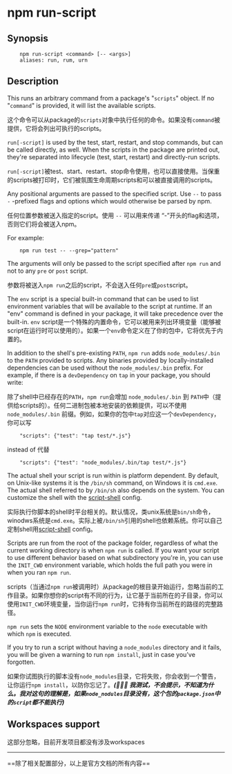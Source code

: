 # npm run-script

## Synopsis

```shell
    npm run-script <command> [-- <args>]
    aliases: run, rum, urn
```

## Description

This runs an arbitrary command from a package's "`scripts`" object. If no "`command`" is provided, it will list the available scripts.

这个命令可以从package的`scripts`对象中执行任何的命令。如果没有`command`被提供，它将会列出可执行的scripts。

`run[-script]` is used by the test, start, restart, and stop commands, but can be called directly, as well. When the scripts in the package are printed out, they're separated into lifecycle (test, start, restart) and directly-run scripts.

`run[-script]`被test、start、restart、stop命令使用，也可以直接使用。当保重的scripts被打印时，它们被氛围生命周期scripts和可以被直接调用的scripts。

Any positional arguments are passed to the specified script. Use `--` to pass `-` -prefixed flags and options which would otherwise be parsed by npm.

任何位置参数被送入指定的script。使用 `--` 可以用来传递 “-”开头的flag和选项，否则它们将会被送入npm。

For example:

```shell
    npm run test -- --grep="pattern"
```

The arguments will only be passed to the script specified after `npm run` and not to any `pre` or `post` script.

参数将被送入`npm run`之后的script，不会送入任何`pre`或`post`script。

The `env` script is a special built-in command that can be used to list environment variables that will be available to the script at runtime. If an "env" command is defined in your package, it will take precedence over the built-in.
`env` script是一个特殊的内置命令，它可以被用来列出环境变量（能够被script在运行时可以使用的）。如果一个`env`命令定义在了你的包中，它将优先于内置的。

In addition to the shell's pre-existing `PATH`, `npm run` adds `node_modules/.bin` to the `PATH` provided to scripts. Any binaries provided by locally-installed dependencies can be used without the `node_modules/.bin` prefix. For example, if there is a `devDependency` on `tap` in your package, you should write:

除了shell中已经存在的`PATH`，`npm run`会增加 `node_modules/.bin` 到 `PATH`中（提供给scripts的）。任何二进制包被本地安装的依赖提供，可以不使用 `node_modules/.bin` 前缀。例如，如果你的包中`tap`对应这一个`devDependency`，你可以写

```shell
    "scripts": {"test": "tap test/*.js"}
```

instead of
代替

```shell
    "scripts": {"test": "node_modules/.bin/tap test/*.js"}
```

The actual shell your script is run within is platform dependent. By default, on Unix-like systems it is the `/bin/sh` command, on Windows it is `cmd.exe`. The actual shell referred to by `/bin/sh` also depends on the system. You can customize the shell with the [script-shell](https://docs.npmjs.com/cli/v10/using-npm/config#script-shell) config.

实际执行你脚本的shell时平台相关的。默认情况，类unix系统是`bin/sh`命令，winodws系统是`cmd.exe`。实际上被`/bin/sh`引用的shell也依赖系统。你可以自己定制shell用[script-shell](https://docs.npmjs.com/cli/v10/using-npm/config#script-shell) config。

Scripts are run from the root of the package folder, regardless of what the current working directory is when `npm run` is called. If you want your script to use different behavior based on what subdirectory you're in, you can use the `INIT_CWD` environment variable, which holds the full path you were in when you ran `npm run`.

scripts（当通过`npm run`被调用时）从package的根目录开始运行，忽略当前的工作目录。如果你想你的script有不同的行为，让它基于当前所在的子目录，你可以使用`INIT_CWD`环境变量，当你运行`npm run`时，它持有你当前所在的路径的完整路径。

`npm run` sets the `NODE` environment variable to the `node` executable with which `npm` is executed.

If you try to run a script without having a `node_modules` directory and it fails, you will be given a warning to run `npm install`, just in case you've forgotten.

如果你试图执行的脚本没有`node_modules`目录，它将失败，你会收到一个警告，让你运行`npm install`，以防你忘记了。***(:pill::pill::pill: 我测试，不会提示，不知道为什么。我对这句的理解是，如果`node_nodules`目录没有，这个包的`package.json`中的`script`都不能执行)***

## Workspaces support

这部分忽略，目前开发项目都没有涉及workspaces

---

==除了相关配置部分，以上是官方文档的所有内容==

